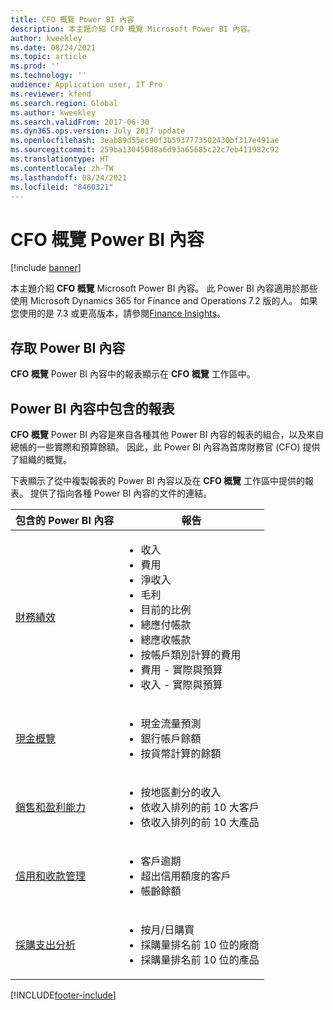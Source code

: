 ```yaml
---
title: CFO 概覽 Power BI 內容
description: 本主題介紹 CFO 概覽 Microsoft Power BI 內容。
author: kweekley
ms.date: 08/24/2021
ms.topic: article
ms.prod: ''
ms.technology: ''
audience: Application user, IT Pro
ms.reviewer: kfend
ms.search.region: Global
ms.author: kweekley
ms.search.validFrom: 2017-06-30
ms.dyn365.ops.version: July 2017 update
ms.openlocfilehash: 3eab89d55ec90f3b5937773502430bf317e491ae
ms.sourcegitcommit: 259ba130450d8a6d93a65685c22c7eb411982c92
ms.translationtype: HT
ms.contentlocale: zh-TW
ms.lasthandoff: 08/24/2021
ms.locfileid: "8460321"
---
```

# <a name="cfo-overview-power-bi-content"></a>CFO 概覽 Power BI 內容

[!include [banner](../includes/banner.md)] 

本主題介紹 **CFO 概覽** Microsoft Power BI 內容。 此 Power BI 內容適用於那些使用 Microsoft Dynamics 365 for Finance and Operations 7.2 版的人。 如果您使用的是 7.3 或更高版本，請參閱[Finance Insights](financial-insights.md)。

## <a name="accessing-the-power-bi-content"></a>存取 Power BI 內容

**CFO 概覽** Power BI 內容中的報表顯示在 **CFO 概覽** 工作區中。

## <a name="reports-that-are-included-in-the-power-bi-content"></a>Power BI 內容中包含的報表
**CFO 概覽** Power BI 內容是來自各種其他 Power BI 內容的報表的組合，以及來自總帳的一些實際和預算餘額。 因此，此 Power BI 內容為首席財務官 (CFO) 提供了組織的概覽。

下表顯示了從中複製報表的 Power BI 內容以及在 **CFO 概覽** 工作區中提供的報表。 提供了指向各種 Power BI 內容的文件的連結。

| 包含的 Power BI 內容 | 報告 |
|-----------------------------------|---------|
| [財務績效](financial-performance-power-bi-content-pack.md) | <ul><li>收入</li><li>費用</li><li>淨收入</li><li>毛利</li><li>目前的比例</li><li>總應付帳款</li><li>總應收帳款</li><li>按帳戶類別計算的費用</li><li>費用 - 實際與預算</li><li>收入 - 實際與預算</li></ul> |
| [現金概覽](../../../finance/cash-bank-management/Cash-Overview-Power-BI-content.md) | <ul><li>現金流量預測</li><li>銀行帳戶餘額</li><li>按貨幣計算的餘額</li></ul> |
| [銷售和盈利能力](sales-profitability-performance-content-pack.md) | <ul><li>按地區劃分的收入</li><li>依收入排列的前 10 大客戶</li><li>依收入排列的前 10 大產品</li></ul> |
| [信用和收款管理](../../../finance/accounts-receivable/credit-collections-power-bi.md) | <ul><li>客戶逾期</li><li>超出信用額度的客戶</li><li>帳齡餘額</li></ul> |
| [採購支出分析](../../../finance/accounts-receivable/credit-collections-power-bi.md) | <ul><li>按月/日購買</li><li>採購量排名前 10 位的廠商</li><li>採購量排名前 10 位的產品</li></ul> |


[!INCLUDE[footer-include](../../../includes/footer-banner.md)]
